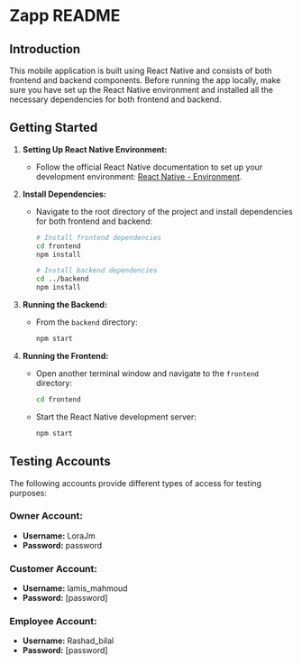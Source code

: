 # Zapp README

## Introduction
This mobile application is built using React Native and consists of both frontend and backend components. Before running the app locally, make sure you have set up the React Native environment and installed all the necessary dependencies for both frontend and backend.

## Getting Started
1. **Setting Up React Native Environment:**
   - Follow the official React Native documentation to set up your development environment: [React Native - Environment](https://reactnative.dev/docs/environment-setup).
   
2. **Install Dependencies:**
   - Navigate to the root directory of the project and install dependencies for both frontend and backend:
     ```bash
     # Install frontend dependencies
     cd frontend
     npm install
     
     # Install backend dependencies
     cd ../backend
     npm install
     ```

3. **Running the Backend:**
   - From the `backend` directory:
     ```bash
     npm start
     ```

4. **Running the Frontend:**
   - Open another terminal window and navigate to the `frontend` directory:
     ```bash
     cd frontend
     ```
   - Start the React Native development server:
     ```bash
     npm start

     ```
## Testing Accounts

The following accounts provide different types of access for testing purposes:

### Owner Account:
- **Username:** LoraJm
- **Password:** password

### Customer Account:
- **Username:** lamis_mahmoud
- **Password:** [password]

### Employee Account:
- **Username:** Rashad_bilal
- **Password:** [password]